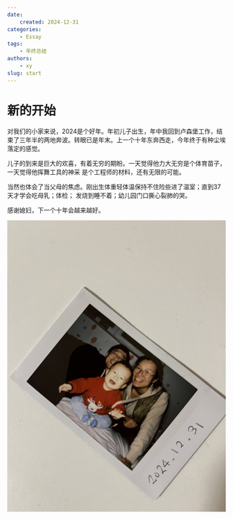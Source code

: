 ```yaml
---
date: 
    created: 2024-12-31
categories:
    - Essay
tags:
    - 年终总结
authors: 
    - xy
slug: start
---
```


# 新的开始

对我们的小家来说，2024是个好年。年初儿子出生，年中我回到卢森堡工作，结束了三年半的两地奔波。转眼已是年末。上一个十年东奔西走，今年终于有种尘埃落定的感觉。

儿子的到来是巨大的欢喜，有着无穷的期盼。一天觉得他力大无穷是个体育苗子，一天觉得他挥舞工具的神采
是个工程师的材料，还有无限的可能。

当然也体会了当父母的焦虑。刚出生体重轻体温保持不住险些进了温室；直到37天才学会吃母乳；体检；
发烧到睡不着；幼儿园门口撕心裂肺的哭。

感谢媳妇，下一个十年会越来越好。

![text](../assets/20241231.jpg)